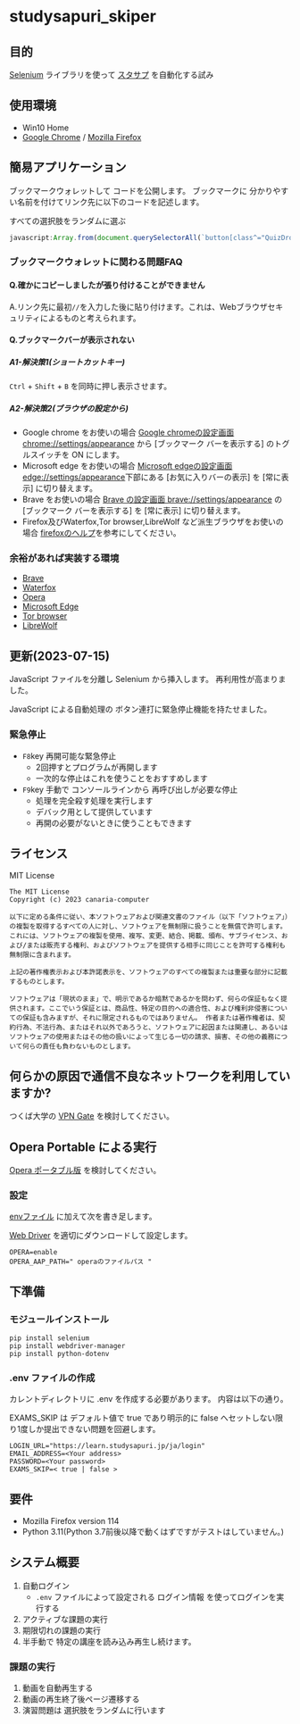 # studysapuri_skiper

## 目的

[Selenium](https://www.selenium.dev/ja/documentation/) ライブラリを使って [スタサプ](https://studysapuri.jp/) を自動化する試み

## 使用環境

* Win10 Home
* [Google Chrome](https://www.google.com/intl/ja_jp/chrome/) / [Mozilla Firefox](https://www.mozilla.org/ja-jp/firefox/new/)

## 簡易アプリケーション

ブックマークウォレットして コードを公開します。
ブックマークに 分かりやすい名前を付けてリンク先に以下のコードを記述します。

すべての選択肢をランダムに選ぶ

```javascript
javascript:Array.from(document.querySelectorAll(`button[class^="QuizDropdown"]`)).sort((a,b)=>Math.random()-Math.random()).forEach(el=>el.click());document.querySelector(`button[class^="RaisedButton"]`).click();
```

### ブックマークウォレットに関わる問題FAQ

#### Q.確かにコピーしましたが張り付けることができません

A.リンク先に最初`//`を入力した後に貼り付けます。これは、Webブラウザセキュリティによるものと考えられます。

#### Q.ブックマークバーが表示されない

##### A1-解決策1(ショートカットキー)

`Ctrl` + `Shift` + `B` を同時に押し表示させます。

##### A2-解決策2(ブラウザの設定から)

* Google chrome をお使いの場合 [Google chromeの設定画面 chrome://settings/appearance](chrome://settings/appearance) から [ブックマーク バーを表示する] のトグルスイッチを ON にします。
* Microsoft edge をお使いの場合 [Microsoft edgeの設定画面 edge://settings/appearance](edge://settings/appearance#:~:text=%E7%A7%BB%E5%8B%95%E3%81%97%E3%81%BE%E3%81%99-,%E3%83%84%E3%83%BC%E3%83%AB%20%E3%83%90%E3%83%BC%E3%81%AE%E3%82%AB%E3%82%B9%E3%82%BF%E3%83%9E%E3%82%A4%E3%82%BA,-%E3%82%BF%E3%83%96%E6%93%8D%E4%BD%9C%E3%83%A1%E3%83%8B%E3%83%A5%E3%83%BC)下部にある [お気に入りバーの表示] を [常に表示] に切り替えます。
* Brave をお使いの場合 [Brave の設定画面 brave://settings/appearance](brave://settings/appearance) の [ブックマーク バーを表示する] を [常に表示] に切り替えます。
* Firefox及びWaterfox,Tor browser,LibreWolf など派生ブラウザをお使いの場合 [firefoxのヘルプ](https://support.mozilla.org/ja/kb/bookmarks-toolbar-display-favorite-websites#w_butsukumakutsurubawobiao-shi-matahafei-biao-shi-nisuru)を参考にしてください。

### 余裕があれば実装する環境

* [Brave](https://brave.com/ja/)
* [Waterfox](https://www.waterfox.net/)
* [Opera](https://www.opera.com/ja)
* [Microsoft Edge](https://www.microsoft.com/ja-jp/edge)
* [Tor browser](https://www.torproject.org/ja/download/)
* [LibreWolf](https://librewolf.net/)

## 更新(2023-07-15)

JavaScript ファイルを分離し Selenium から挿入します。
再利用性が高まりました。

JavaScript による自動処理の ボタン連打に緊急停止機能を持たせました。

### 緊急停止

* `F8`key 再開可能な緊急停止
  * 2回押すとプログラムが再開します
  * 一次的な停止はこれを使うことをおすすめします
* `F9`key 手動で コンソールラインから 再呼び出しが必要な停止
  * 処理を完全殺す処理を実行します
  * デバック用として提供しています
  * 再開の必要がないときに使うこともできます

## ライセンス

MIT License

    The MIT License
    Copyright (c) 2023 canaria-computer

    以下に定める条件に従い、本ソフトウェアおよび関連文書のファイル（以下「ソフトウェア」）の複製を取得するすべての人に対し、ソフトウェアを無制限に扱うことを無償で許可します。これには、ソフトウェアの複製を使用、複写、変更、結合、掲載、頒布、サブライセンス、および/または販売する権利、およびソフトウェアを提供する相手に同じことを許可する権利も無制限に含まれます。

    上記の著作権表示および本許諾表示を、ソフトウェアのすべての複製または重要な部分に記載するものとします。

    ソフトウェアは「現状のまま」で、明示であるか暗黙であるかを問わず、何らの保証もなく提供されます。ここでいう保証とは、商品性、特定の目的への適合性、および権利非侵害についての保証も含みますが、それに限定されるものではありません。 作者または著作権者は、契約行為、不法行為、またはそれ以外であろうと、ソフトウェアに起因または関連し、あるいはソフトウェアの使用またはその他の扱いによって生じる一切の請求、損害、その他の義務について何らの責任も負わないものとします。

## 何らかの原因で通信不良なネットワークを利用していますか?

つくば大学の [VPN Gate](https://www.vpngate.net/ja/about_abuse.aspx) を検討してください。

## Opera Portable による実行

[Opera ポータブル版](https://www.opera.com/ja/computer/thanks?ni=stable_portable&os=windows) を検討してください。

### 設定

[envファイル](#env-ファイルの作成) に加えて次を書き足します。

[Web Driver](https://github.com/operasoftware/operachromiumdriver/releases) を適切にダウンロードして設定します。

```.env
OPERA=enable
OPERA_AAP_PATH=" operaのファイルパス "
```

## 下準備

### モジュールインストール

```shell
pip install selenium
pip install webdriver-manager
pip install python-dotenv
```

### .env ファイルの作成

カレントディレクトリに .env を作成する必要があります。
内容は以下の通り。

EXAMS_SKIP は デフォルト値で true であり明示的に false へセットしない限り1度しか提出できない問題を回避します。

```plantext
LOGIN_URL="https://learn.studysapuri.jp/ja/login"
EMAIL_ADDRESS=<Your address>
PASSWORD=<Your password>
EXAMS_SKIP=< true | false >
```

## 要件

* Mozilla Firefox version 114
* Python 3.11(Python 3.7前後以降で動くはずですがテストはしていません。)

## システム概要

1. 自動ログイン
   * `.env` ファイルによって設定される ログイン情報 を使ってログインを実行する
2. アクティブな課題の実行
3. 期限切れの課題の実行
4. 半手動で 特定の講座を読み込み再生し続けます。

### 課題の実行

1. 動画を自動再生する
2. 動画の再生終了後ページ遷移する
3. 演習問題は 選択肢をランダムに行います
